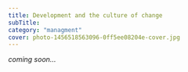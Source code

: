 ```yaml
---
title: Development and the culture of change
subTitle: 
category: "managment"
cover: photo-1456518563096-0ff5ee08204e-cover.jpg
---
```


_coming soon..._
